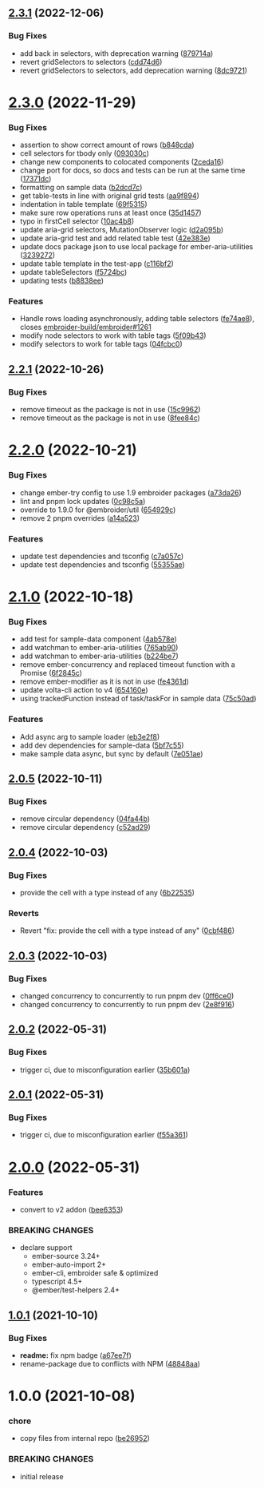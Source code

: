 ## [2.3.1](https://github.com/CrowdStrike/ember-aria/compare/v2.3.0...v2.3.1) (2022-12-06)


### Bug Fixes

* add back in selectors, with deprecation warning ([879714a](https://github.com/CrowdStrike/ember-aria/commit/879714a4721107c03c46d51fb8129e7a61ed8619))
* revert gridSelectors to selectors ([cdd74d6](https://github.com/CrowdStrike/ember-aria/commit/cdd74d6be8080085e11ca56f6ace02ae12945ef7))
* revert gridSelectors to selectors, add deprecation warning ([8dc9721](https://github.com/CrowdStrike/ember-aria/commit/8dc9721fdcb4a09688af90169b3ee6673bb6b4b3))

# [2.3.0](https://github.com/CrowdStrike/ember-aria/compare/v2.2.1...v2.3.0) (2022-11-29)


### Bug Fixes

* assertion to show correct amount of rows ([b848cda](https://github.com/CrowdStrike/ember-aria/commit/b848cda9239d6b34e44859f63170b3269a6cfeb8))
* cell selectors for tbody only ([093030c](https://github.com/CrowdStrike/ember-aria/commit/093030cffa719c1800ab0a42c8546093767be58c))
* change new components to colocated components ([2ceda16](https://github.com/CrowdStrike/ember-aria/commit/2ceda16777e6aa10ca2a1a200533c4e2730f5406))
* change port for docs, so docs and tests can be run at the same time ([17371dc](https://github.com/CrowdStrike/ember-aria/commit/17371dcfa8e7b1888298d9da6cc63c6b1a821854))
* formatting on sample data ([b2dcd7c](https://github.com/CrowdStrike/ember-aria/commit/b2dcd7c6b873f4b08302fd97fe8d2fe26dbc785a))
* get table-tests in line with original grid tests ([aa9f894](https://github.com/CrowdStrike/ember-aria/commit/aa9f894b860d8589cb980f1349b3c946c3b40cf1))
* indentation in table template ([69f5315](https://github.com/CrowdStrike/ember-aria/commit/69f53153b4c26263ca14794aff29352b1a6e431b))
* make sure row operations runs at least once ([35d1457](https://github.com/CrowdStrike/ember-aria/commit/35d14579a6bd040d30deb5b96b0ee51c8fa60c01))
* typo in firstCell selector ([10ac4b8](https://github.com/CrowdStrike/ember-aria/commit/10ac4b8e54c7dad46467369584c19b25cc355ec0))
* update aria-grid selectors, MutationObserver logic ([d2a095b](https://github.com/CrowdStrike/ember-aria/commit/d2a095b601da51c095cf3b09b0ad8878fc941369))
* update aria-grid test and add related table test ([42e383e](https://github.com/CrowdStrike/ember-aria/commit/42e383e09afda9403c5ae3fd6b6a4050225e1b7b))
* update docs package json to use local package for ember-aria-utilities ([3239272](https://github.com/CrowdStrike/ember-aria/commit/3239272e03557c4e12165663dfff715e24a523c2))
* update table template in the test-app ([c116bf2](https://github.com/CrowdStrike/ember-aria/commit/c116bf20faea42f20fd9c7eaacc991bf5fa7574d))
* update tableSelectors ([f5724bc](https://github.com/CrowdStrike/ember-aria/commit/f5724bc22b98cd64ac823eae1fc7ff1fffc8b01d))
* updating tests ([b8838ee](https://github.com/CrowdStrike/ember-aria/commit/b8838ee1c94c35d3cbfb44a7b3d8ebec8bd05852))


### Features

* Handle rows loading asynchronously, adding table selectors ([fe74ae8](https://github.com/CrowdStrike/ember-aria/commit/fe74ae8e67254c4506007ee196ab7aff2c536f44)), closes [embroider-build/embroider#1261](https://github.com/embroider-build/embroider/issues/1261)
* modify node selectors to work with table tags ([5f09b43](https://github.com/CrowdStrike/ember-aria/commit/5f09b434337cb8ab2773acf4bb1f086b5b21dd94))
* modify selectors to work for table tags ([04fcbc0](https://github.com/CrowdStrike/ember-aria/commit/04fcbc0f6c3ed4dbb694602d00d262884e8a4c60))

## [2.2.1](https://github.com/CrowdStrike/ember-aria/compare/v2.2.0...v2.2.1) (2022-10-26)


### Bug Fixes

* remove timeout as the package is not in use ([15c9962](https://github.com/CrowdStrike/ember-aria/commit/15c99623c2f96f2db2793408682ba27c9a7ed0c3))
* remove timeout as the package is not in use ([8fee84c](https://github.com/CrowdStrike/ember-aria/commit/8fee84c8d51ba1e4b5819ef35d3d45fd59ec4c7d))

# [2.2.0](https://github.com/CrowdStrike/ember-aria/compare/v2.1.0...v2.2.0) (2022-10-21)


### Bug Fixes

* change ember-try config to use 1.9 embroider packages ([a73da26](https://github.com/CrowdStrike/ember-aria/commit/a73da269eae68efc3767a0a3c6c3818b8c4e6cef))
* lint and pnpm lock updates ([0c98c5a](https://github.com/CrowdStrike/ember-aria/commit/0c98c5aa8935f037554da5ac9cced98f16deba07))
* override to 1.9.0 for @embroider/util ([654929c](https://github.com/CrowdStrike/ember-aria/commit/654929c03d67042e2e52ce095a0d6f84373b4196))
* remove 2 pnpm overrides ([a14a523](https://github.com/CrowdStrike/ember-aria/commit/a14a523f74cc483ec599f29e6fae8e27a761f783))


### Features

* update test dependencies and tsconfig ([c7a057c](https://github.com/CrowdStrike/ember-aria/commit/c7a057c8511bb25a2c544fe8b8d6f64683fbe00e))
* update test dependencies and tsconfig ([55355ae](https://github.com/CrowdStrike/ember-aria/commit/55355ae03b7d49a13c9f2c64e6c1306e73c0e0be))

# [2.1.0](https://github.com/CrowdStrike/ember-aria/compare/v2.0.5...v2.1.0) (2022-10-18)


### Bug Fixes

* add test for sample-data component ([4ab578e](https://github.com/CrowdStrike/ember-aria/commit/4ab578e3403dea8ed50ff0fd023c9fbd6c091b42))
* add watchman to ember-aria-utilities ([765ab90](https://github.com/CrowdStrike/ember-aria/commit/765ab9044d81dc2ca19af5c75256ee663de1c014))
* add watchman to ember-aria-utilities ([b224be7](https://github.com/CrowdStrike/ember-aria/commit/b224be75d6746514ba77e9864dfaea6952cd08a8))
* remove ember-concurrency and replaced timeout function with a Promise ([6f2845c](https://github.com/CrowdStrike/ember-aria/commit/6f2845c5200adf1bdecb98c768ca865bb727087b))
* remove ember-modifier as it is not in use ([fe4361d](https://github.com/CrowdStrike/ember-aria/commit/fe4361def6a282200d48e59ad29d9776efb8e29b))
* update volta-cli action to v4 ([654160e](https://github.com/CrowdStrike/ember-aria/commit/654160ea0eb49b03965117343fc9c2f50acd3eee))
* using trackedFunction instead of task/taskFor in sample data ([75c50ad](https://github.com/CrowdStrike/ember-aria/commit/75c50ad85e9f10eac19dc1d06e8d34322c9e1b1d))


### Features

* Add async arg to sample loader ([eb3e2f8](https://github.com/CrowdStrike/ember-aria/commit/eb3e2f832d24bf57ae578759d764450d38c7876c))
* add dev dependencies for sample-data ([5bf7c55](https://github.com/CrowdStrike/ember-aria/commit/5bf7c559c95198bd15481a2f5e9dd94196225b2b))
* make sample data async, but sync by default ([7e051ae](https://github.com/CrowdStrike/ember-aria/commit/7e051ae42b2452c531486fde4c20e584ea9a6b2a))

## [2.0.5](https://github.com/CrowdStrike/ember-aria/compare/v2.0.4...v2.0.5) (2022-10-11)


### Bug Fixes

* remove circular dependency ([04fa44b](https://github.com/CrowdStrike/ember-aria/commit/04fa44bdca3084c0042c54b07971e700926b7c5a))
* remove circular dependency ([c52ad29](https://github.com/CrowdStrike/ember-aria/commit/c52ad293c6313614abebaeadf78b5a40a8008edc))

## [2.0.4](https://github.com/CrowdStrike/ember-aria/compare/v2.0.3...v2.0.4) (2022-10-03)


### Bug Fixes

* provide the cell with a type instead of any ([6b22535](https://github.com/CrowdStrike/ember-aria/commit/6b2253560c47359a5d45fbbb7822b0856ca190e7))


### Reverts

* Revert "fix: provide the cell with a type instead of any" ([0cbf486](https://github.com/CrowdStrike/ember-aria/commit/0cbf4867bbfd15b5a1cad3cb637fdc0450611e1e))

## [2.0.3](https://github.com/CrowdStrike/ember-aria/compare/v2.0.2...v2.0.3) (2022-10-03)


### Bug Fixes

* changed concurrency to concurrently to run pnpm dev ([0ff6ce0](https://github.com/CrowdStrike/ember-aria/commit/0ff6ce087a1b5767823638ad64b0e3d33a04099e))
* changed concurrency to concurrently to run pnpm dev ([2e8f916](https://github.com/CrowdStrike/ember-aria/commit/2e8f916c6ad99108584ca2c2c1f3b917aaed4d51))

## [2.0.2](https://github.com/CrowdStrike/ember-aria/compare/v2.0.1...v2.0.2) (2022-05-31)


### Bug Fixes

* trigger ci, due to misconfiguration earlier ([35b601a](https://github.com/CrowdStrike/ember-aria/commit/35b601a754c7ccf06b527cacbbdb4cfa5a6f2b8a))

## [2.0.1](https://github.com/CrowdStrike/ember-aria/compare/v2.0.0...v2.0.1) (2022-05-31)


### Bug Fixes

* trigger ci, due to misconfiguration earlier ([f55a361](https://github.com/CrowdStrike/ember-aria/commit/f55a361c255a507b3d297c17ca4b05aeee6710f3))

# [2.0.0](https://github.com/CrowdStrike/ember-aria/compare/v1.0.1...v2.0.0) (2022-05-31)


### Features

* convert to v2 addon ([bee6353](https://github.com/CrowdStrike/ember-aria/commit/bee63539dd5ef5ba4bcf9444cfc16ca354ef0df4))


### BREAKING CHANGES

* declare support
  - ember-source 3.24+
  - ember-auto-import 2+
  - ember-cli, embroider safe & optimized
  - typescript 4.5+
  - @ember/test-helpers 2.4+

## [1.0.1](https://github.com/CrowdStrike/ember-aria/compare/v1.0.0...v1.0.1) (2021-10-10)


### Bug Fixes

* **readme:** fix npm badge ([a67ee7f](https://github.com/CrowdStrike/ember-aria/commit/a67ee7fe2512c443235129a08d26b618b5fdc43b))
* rename-package due to conflicts with NPM ([48848aa](https://github.com/CrowdStrike/ember-aria/commit/48848aa2e91e530218d21d5f10fe0de615c72ecc))

# 1.0.0 (2021-10-08)


### chore

* copy files from internal repo ([be26952](https://github.com/CrowdStrike/ember-aria/commit/be26952fb31d5eab9044b0ccdb0813683d8ba50a))


### BREAKING CHANGES

* initial release

